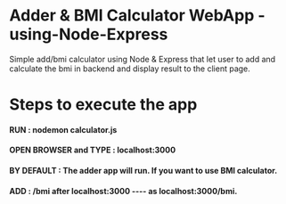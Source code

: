 # Adder & BMI Calculator WebApp - using-Node-Express
Simple add/bmi calculator using Node & Express that let user to add and calculate the bmi in backend and display result to the client page.

# Steps to execute the app 


#### RUN : nodemon calculator.js

#### OPEN BROWSER and TYPE : localhost:3000

#### BY DEFAULT : The adder app will run. If you want to use BMI calculator.

#### ADD : /bmi after localhost:3000 ---- as localhost:3000/bmi. 
